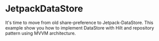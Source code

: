 # JetpackDataStore
It's time to move from old share-preference to Jetpack-DataStore.
This example show you how to implement DataStore with Hilt and repository pattern using MVVM architecture.
